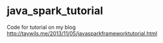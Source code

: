 java_spark_tutorial
===================

Code for tutorial on my blog http://taywils.me/2013/11/05/javasparkframeworktutorial.html
